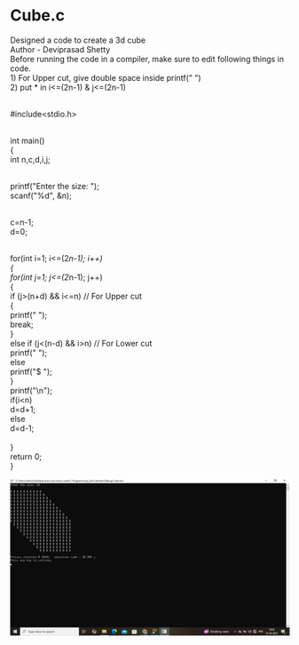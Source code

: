 # Cube.c
Designed a code to create a 3d cube 
<br> Author - Deviprasad Shetty 
<br> Before running the code in a compiler, make sure to edit following things in code.
<br> 1) For Upper cut, give double space inside printf(" ") 
<br> 2) put * in i<=(2n-1) & j<=(2n-1) <br>

<br> #include<stdio.h>

<br> int main()
<br> {
<br>   int n,c,d,i,j;

<br>   printf("Enter the size: ");
<br>   scanf("%d", &n);

<br>   c=n-1;
<br>   d=0;

<br>   for(int i=1; i<=(2*n-1); i++)
<br>     {
<br>      for(int j=1; j<=(2*n-1); j++)
<br>        {
<br>         if (j>(n+d) && i<=n) // For Upper cut
<br>           {
<br>             printf(" ");
<br>             break;
<br>           }
<br>         else if (j<(n-d) && i>n) // For Lower cut
<br>           printf("   ");
<br>         else
<br>           printf("$ ");
<br>        }
<br>           printf("\n");
<br>         if(i<n)
<br>           d=d+1;
<br>         else
<br>           d=d-1;    
<br>      }
<br>   return 0;
<br> }

![image alt](https://github.com/DeviprasadShetty9833/Cube.c/blob/e28bf9f0e76e3471546a3c87d8c7b3f85e90ec6b/Screenshot%20(107).png)

